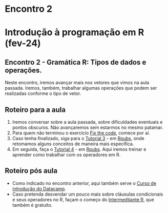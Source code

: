 Encontro 2
================

# Introdução à programação em R (fev-24)

## Encontro 2 - Gramática R: Tipos de dados e operações.

Neste encontro, iremos avançar mais nos vetores que vimos na aula
passada. Iremos, também, trabalhar algumas operações que podem ser
realizadas conforme o tipo de vetor.

## Roteiro para a aula

1.  Iremos conversar sobre a aula passada, sobre dificuldades eventuais
    e pontos obscuros. Não avançaremos sem estarmos no mesmo patamar.
2.  Para quem não terminou o exercício [Fix the
    code](../Tutoriais/fix-the-code.md), comece por aí.
3.  Caso tenha finalizado, siga para o [Tutorial
    3](../Tutoriais/Tutorial-3.md) - em
    [Rpubs](https://rpubs.com/vinrodr/tutorial_3_introR_pubs), onde
    retomamos alguns conceitos de maneira mais específica.
4.  Em seguida, faça o [Tutorial 4](../Tutoriais/Tutorial-4.md) - em
    [Rpubs](https://rpubs.com/vinrodr/tutorial_4_introR_pubs). Aqui
    iremos treinar e aprender como trabalhar com os operadores em R.

## Roteiro pós aula

- Como indicado no encontro anterior, aqui também serve o [Curso de
  introdução do
  Datacamp](https://www.datacamp.com/courses/free-introduction-to-r).
- Caso pretenda desvendar um pouco mais sobre cláusulas condicionais e
  seus operadores no R, façam o começo do [Intermedtiante
  R](https://www.datacamp.com/courses/intermediate-r), que também é
  gratuito.
